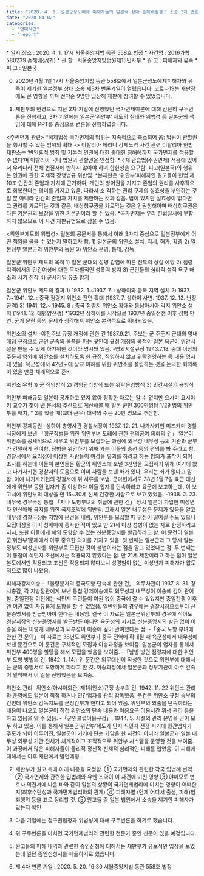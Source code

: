 ```yaml
---
title: "2020. 4. 1. 일본군성노예제 피해자들의 일본국 상대 손해배상청구 소송 3차 변론기일 보고"
date: "2020-04-02"
categories: 
  - "연대사업"
  - "report"
---
```


\* 일시,장소 : 2020. 4. 1. 17시 서울중앙지법 동관 558호 법정 \* 사건명 : 2016가합580239 손해배상(기) \* 관 할 : 서울중앙지방법원제15민사부 \* 원 고 : 피해자와 유족 \* 피 고 : 일본국

0) 2020년 4월 1일 17시 서울중앙지법 동관 558호에서 일본군성노예제피해자와 유족이 제기한 일본정부 상대 소송 제3차 변론기일이 열렸습니다. 코로나19는 재판장에도 큰 영향을 끼쳐 선착순 9명만 입장해 재판에 참여할 수 있었습니다.

1) 재판부의 변경으로 지난 2차 기일에 진행했던 국가면제이론에 대해 간단히 구두변론을 진행하고, 3차 기일에는 일본군‘위안부’ 제도의 실태와 위법성 등 일본군의 책임에 대해 PPT를 중심으로 변론을 진행하였습니다.

<주권면제 관련> \*국제법상 국가면제의 범위는 지속적으로 축소되어 옴: 법원이 관할권을 행사할 수 있는 범위의 확대 -> 이탈리아 페리니 강제노역 사건 관련 이탈리아 헌법재판소는 ‘반인륜적 범죄 및 기본적 인권에 대한 중대한 침해에까지 국가면제를 적용할 수 없다’며 이탈리아 국내 법원의 관할권을 인정함. \*국제 관습법(주권면제) 적용에 있어서 우리나라 전체 법질서에 반하지 않아야 하며 합헌성을 요구함. 피고(일본국)의 행위는 인권에 관한 국제적 강행법규 위반임. \*본재판은 ‘위안부’피해자인 원고들이 헌법 제10조 인간의 존엄과 가치에 근거하여, 개인의 방어권을 가지고 존엄의 권리를 사후적으로 회복한다는 의미를 가지고 있음. 따라서 소 각하는 권리 구제의 실효성을 부인하는 것일 뿐 아니라 인간의 존엄과 가치를 제한하는 것과 같음. 법이 있지만 실효성이 없다면 그 권리를 가로막는 것과 같음. 배상청구권을 가로막는 것은 인권침해이며 배상청구권은 다른 기본권의 보장을 위한 기본권이라 할 수 있음. \*국가면제는 우리 헌법질서에 부합하지 않으므로 이 사건 재판규범으로 삼을 수 없음.

<위안부제도의 위법성> 일본의 공문서를 통해서 아래 3가지 중심으로 일본정부에게 어떤 책임을 물을 수 있는지 말하고자 함. 1) 일본군의 위안소 설치, 지시, 허가, 확충 2) 일본정부 일본군의 위안부의 동원 3) 위안소 운영, 통제, 감독

일본군‘위안부’제도의 목적 1) 일본 군대의 성병 감염에 따른 전투력 상실 예방 2) 점령지역에서의 민간여성에 대한 무차별적인 성폭력 방지 3) 군인들의 심리적·성적 욕구 해소와 사기 진작 4) 군사기밀 유출 방지

일본군 위안부 제도의 경과 1) 1932. 1.~1937. 7. : 상하이와 동북 지역 설치 2) 1937. 7.~1941. 12. : 중국 점령지 위안소 전면 확대 (1937. 7. 상하이 사변. 1937. 12. 13. 난징 공격) 3) 1941. 12.~ 1945. 8 : 중국 점령지 위안소 확대와 동남아시아 각지 위안소 설치 (1941. 12. 태평양전쟁) \*1932년 상하이를 시작으로 1937년 중일전쟁 이후 성병 만연, 군기 문란 등의 문제가 심각해져 위안소 본격적으로 확대되었음.

위안소의 설치 -야전주보 규정 개정에 관한 건 1937.9.21. 주보는 군 주둔지 군대의 영내 매점 규정으로 군인 군속의 물품을 파는 곳인데 규정 개정의 목적이 일본 육군이 위안시설을 만들 수 있게 하기위한 것이라 명시돼 있음. -영외시설규정 1943.7.18. 중대 이상의 주둔지 영외에 위안소를 설치하도록 한 규정, 직영하지 않고 위탁경영하는 등 내용 명시돼 있음. 육군성에서 42년도에 장교 이하를 위한 위안소를 설립하는 것을 논의한 회의록이 있을 만큼 체계적으로 준비.

위안소 유형 1) 군 직영방식 2) 경영관리방식 또는 위탁운영방식 3) 민간시설 이용방식

위안부 피해규모 일본이 공개하고 있지 않아 정확한 자료는 알 수 없지만 요시미 요시야키 교수가 찾아 낸 문서의 추산으로 계산해볼 때 일본 군인 300만명당 1/29 명의 위안부를 배치, \* 2를 했을 때(교대 근무) 대략의 수는 20만 명으로 추산함.

위안부 강제동원 -상하이 총영사관 경찰서장이 1937. 12. 21. 나가사키현 미즈카미 경찰서장에게 보낸 「황군장병을 위한 위안부녀 도래에 관한 편의공여 의뢰의 건」 일본이 위안소를 공세적으로 세우고 위안부를 모집하는 과정에 외무성 내무성 등의 기관과 군부가 긴밀하게 관여함. 장병을 위안하기 위해 가는 이들의 승선 등의 편의를 봐 주라고 함. 경찰서에서 요리점에 이상한 사람들이 여성을 유괴를 하려고 하는 혐의가 포착이 되어 조사를 하는데 이들이 본인들은 황군의 위안소에 보낼 3천명을 모집하기 위해 여기에 왔고 나가사키현 경찰서의 도움으로 이미 사람을 보낸 바가 있다, 우리는 죄가 없다고 말함. 이에 나가사키현의 경찰서에 위 서류를 보냄. 군마현에서도 38년 1월 7일 육군 대신에게 위안부 동원 업자가 좀 이상하다 이들 업자를 단속하라고 육군에 보고하는데, 이 보고서에 위안부의 대상을 만 16~30세 신체 건강한 사람으로 보고 있었음. -1938. 2. 23. 내무국 경무국장 통첩 「지나 도항부녀의 취급에 관한 건」 당시 일본이 가입한 미성년자 인신매매 금지를 위한 국제조약에 위반됨. 그래서 일본 내무성은 문제가 있음을 알고 내무성 경찰국장등 지방에 문건을 내림, 위안부를 모집할 때 위신이 떨어질 수도 있으니 모집대상을 이미 성매매에 종사한 적이 있고 만 21세 이상 성병이 없는 자로 한정하라고 지시, 또한 이들에게 해외 도항할 수 있는 신분증명서를 발급하라고 함. 이 문건이 일본군‘위안부’문제에서 아주 중요한 의미를 가지고 있음. 첫 번째는 일본군과 그 당시 일본정부도 미성년자를 위안부로 모집한 것이 불법이라는 점을 알고 있었다는 점. 두 번째는 이 통첩이 식민지 조선에서는 적용되지 않았다는 점. 만 21세 제한이라고 하는 점이 일본 본토에서만 적용되고 조선은 적용되지 않다보니 성경험이 없는 미성년자 피해자가 압도적으로 많이 나왔음.

피해자강제이송 -「불량분자의 중국도항 단속에 관한 건」 외무차관이 1937. 8. 31. 경시총감, 각 지방장관에게 보낸 통첩 강제이송에도 외무성과 내무성이 이송에 깊이 관여함. 중일전쟁 이전에는 식민지 주민들이 여권 없이 중국에 갈 수 있었지만 중일전쟁 이후엔 여권 없이 자유롭게 도항을 할 수 없었음. 일반인들의 경우에는 경찰서장으로부터 신분증명서를 받급받아야 한다는 내용임. 결국 이 자료는 일본군위안부의 경우에 적어도 경찰서장의 신분증명서를 발급받든 아니면 육군성의 지시로 신분증명서의 발급 없이 이송을 하든 이렇게 내무성과 외부성이 이송에 깊이 관여했다는 점. -「중국 도항 부녀에 관한 건 문의」 이 자료는 38년도 위안부가 중국 전역에 확대될 때 육군성에서 내무성에 보낸 문건으로 이 문건은 구체적인 모집과 이송과정을 보여줌. 일본군이 업자를 통해서 위안부 400명을 할당을 해서 모집을 했음을 보여줌. -「남방 방면 점령지에 대한 위안부 도항 방법의 건, 1942. 1. 14.) 위 문건은 외무대신이 작성한 것으로 위안부에 대해서는 군의 증명서로 도항하게 하라고 한 것. 이송과정에서 일본군과 정부기관이 아주 깊숙이 밀착해서 이 일을 진행했음을 보여줌.

위안소 관리 -위안소(아시아회관, 제1위안소)규정 송부의 건, 1942. 11. 22 위안소 관리와 운영에도 일본이 직접 하거나 민간업자를 관리 감독했음. 문건은 위안소 규정 송부의 건인데 위안소 감독지도를 군정간부가 한다고 되어 있음. 위안부의 외출을 단속하라는 내용이 나오고 일본군이 직접 위안소의 단속 내용과 이용요금 이용시간 위생 관리 등을 하고 있음을 알 수 있음. -「군인클럽이용규정」, 1944. 5. 시설의 관리 운영을 군이 모두 하고 있음. 이를 통해서 일본군‘위안부’제도가 단지 식민지 전쟁 시기에 민간업자가 주도가 되어 이루어진, 일본군이 거기에 단순 가담을 한 사건이 아니라 일본군과 일본 내무성 외무성 기관 전체가 체계적이고 조직적으로 위안부 시스템을 운영한 것을 보여줌. 이 과정에서 많은 피해자들이 물리적 정신적 신체적 심리적인 피해를 입었음. 이 피해에 대해서는 이후 재판에서 발언예정.

2) 재판부가 원고 측에 아래 내용을 요청함. ① 국가면제와 관련한 각국 입법례 번역 ② 국가면제와 관련한 입법례와 유엔 조약이 이 사건에 미친 영향 ③ 야마모토 변호사 의견서에 나온 바와 같이 일본의 상황이 국가면제법리에 미치는 영향이 어떠한지(최후수단성과 국가면제법리와의 관계) ④ 피해자별 (언제 어디서 출생, 피해)범죄행위 등을 표로 정리할 것. ⑤ 원고들 중 일본 법원에서 소송을 제기한 피해자가 있는지 확인

3) 다음 기일에는 청구권협정과 위법성에 대해 구두변론을 하기로 했습니다.

4) 위 구두변론을 마치면 국가면제법리와 관련한 전문가 증인 신문이 있을 예정입니다.

5) 원고들의 피해 내역과 관련한 증인신청에 대해서는 재판부가 유보적인 입장을 보였는데 일단 증인신청서를 제출하기로 했습니다.

6) 제 4차 변론 기일 : 2020. 5. 20. 16:30 서울중앙지법 동관 558호 법정
